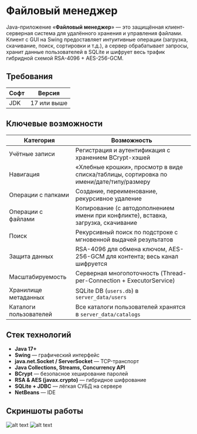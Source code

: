 # Файловый менеджер
Java-приложение «**Файловый менеджер**» — это защищённая клиент-серверная система для удалённого хранения и управления файлами. Клиент с GUI на Swing предоставляет интуитивные операции (загрузка, скачивание, поиск, сортировки и т.д.), а сервер обрабатывает запросы, хранит данные пользователей в SQLite и шифрует весь трафик гибридной схемой RSA-4096 + AES-256-GCM.
## Требования
| Софт              | Версия      |
|-------------------|-------------|
| JDK               | 17 или выше |
## Ключевые возможности
| Категория            | Возможность |
|----------------------|-------------|
| Учётные записи       | Регистрация и аутентификация с хранением BCrypt-хэшей |
| Навигация            | «Хлебные крошки», просмотр в виде списка/таблицы, сортировка по имени/дате/типу/размеру |
| Операции с папками   | Создание, переименование, рекурсивное удаление |
| Операции с файлами   | Копирование (с автодополнением имени при конфликте), вставка, загрузка, скачивание |
| Поиск                | Рекурсивный поиск по подстроке с мгновенной выдачей результатов |
| Защита данных        | RSA-4096 для обмена ключом, AES-256-GCM для контента; весь канал шифруется |
| Масштабируемость     | Серверная многопоточность (Thread-per-Connection + ExecutorService) |
| Хранилище метаданных | SQLite DB (`users.db`) в `server_data/users` |
| Каталоги пользователей | Все каталоги пользователей хранятся в `server_data/catalogs`
## Стек технологий
- **Java 17+**
- **Swing** — графический интерфейс
- **java.net.Socket / ServerSocket** — TCP-транспорт
- **Java Collections, Streams, Concurrency API**
- **BCrypt** — безопасное хеширование паролей
- **RSA & AES (javax.crypto)** — гибридное шифрование
- **SQLite + JDBC** — лёгкая СУБД на сервере
- **NetBeans** — IDE
## Скриншоты работы
![alt text]("./Screenshot/LogInToTheFileManager.png")
![alt text]("./Screenshot/TheMainWindowOfTheFileManager.png")
